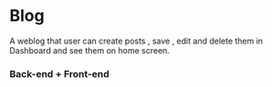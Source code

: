 # Blog
A weblog that user can create posts , save , edit and delete them in Dashboard and see them on home screen.
### Back-end + Front-end
